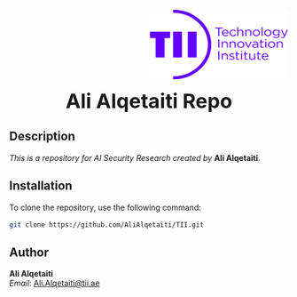 <p align="right">
  <img src="images/Logo.png" alt="Company Logo" width="250" height="125">
</p>
<p align="center">
  <span style="font-size: 36px; font-weight: bold;">Ali Alqetaiti Repo</span>
</p>

## Description

*This is a repository for AI Security Research created by* **Ali Alqetaiti**.

## Installation

To clone the repository, use the following command:

```bash
git clone https://github.com/AliAlqetaiti/TII.git
```

## Author

**Ali Alqetaiti**  
*Email*: [Ali.Alqetaiti@tii.ae](mailto:Ali.Alqetaiti@tii.ae)

